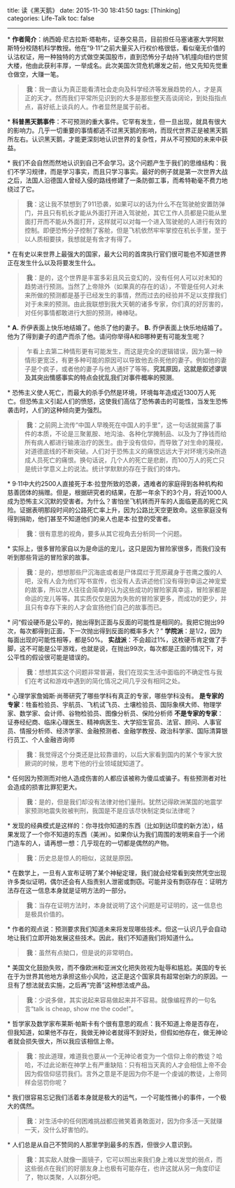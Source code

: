 title: 读《黑天鹅》
date: 2015-11-30 18:41:50
tags: [Thinking]
categories: Life-Talk
toc: false

---
* **作者简介**：纳西姆·尼古拉斯·塔勒布，证券交易员，目前担任马塞诸塞大学阿默斯特分校随机科学教授。他在“9·11”之前大量买入行权价格很低，看似毫无价值的认沽权证，用一种独特的方式做空美国股市，直到恐怖分子劫持飞机撞向纽约世贸大楼，他由此获利丰厚，一举成名。此次美国次贷危机爆发之前，他又先知先觉重仓做空，大赚一笔。

> **我**：我一直认为真正能看清社会走向及科学经济等发展趋势的人，才是真正的天才。然而我们平常所见识到的大多是那些整天高谈阔论，到处指指点点，喜好纸上谈兵的人。作者显然是属于前者。

* **科普黑天鹅事件**：不可预测的重大事件。它罕有发生，但一旦出现，就具有很大的影响力。几乎一切重要的事情都逃不过黑天鹅的影响，而现代世界正是被黑天鹅所左右。认识黑天鹅，才能更深刻地认识世界的复杂性，并从不可预知的未来中获益。

* 我们不会自然而然地认识到自己不会学习。这个问题产生于我们的思维结构：我们不学习规律，而是学习事实，而且只学习事实。最好的例子就是第一次世界大战之后，法国人沿德国人曾经入侵的路线修建了一条防御工事，而希特勒毫不费力地绕过了它。

> **我**：这让我不禁想到了911恐袭，如果可以的话为什么不在驾驶舱安置防弹门，并且只有机长才能从外面打开进入驾驶舱，其它工作人员都是只能从里面打开而不能从外面打开，这样就可以对每一个进入驾驶舱的人进行有效的控制。即便恐怖分子控制了客舱，但是飞机依然牢牢掌控在机长手里，至于以人质相要挟，我想就是有舍才有得了。

* 在有史以来世界上最强大的国家，最大公司的首席执行官们很可能也不知道世界正在发生什么以及将要发生什么。

> **我**：是的，这个世界是丰富多彩且风云变幻的，没有任何人可以对未知的趋势进行预测。当然了上帝除外（如果真的存在的话），不管是任何人对未来所做的预测都是基于已经发生的事情，然而过去的经验并不足以支撑我们对于未来的预测。由此我联想到我大天朝的诸多专家，你们真的好厉害的，对任何事情都敢进行大胆的预测，棒棒哒。

* **A.** 乔伊表面上快乐地结婚了。他杀了他的妻子。 **B.** 乔伊表面上快乐地结婚了。他为了得到妻子的遗产而杀了他。请问你举得A和B哪种更有可能发生呢？

> 乍看上去第二种情形更有可能发生，而这是完全的逻辑错误，因为第一种情形更宽泛，有更多种可能的原因可以导致他去杀死他的妻子。例如他的妻子是个疯子，或者他的妻子与他人通奸了等等。**究其原因，这就是叙述谬误及其突出情感事实的特点会扰乱我们对事件概率的预测**。

* 恐怖主义使人死亡，而最大的杀手仍然是环境，环境每年造成近1300万人死亡。但恐怖主义引起人们的愤怒，这使我们高估了恐怖袭击的可能性，当发生恐怖袭击时，人们的这种倾向更为强烈。

> **我**：之前网上流传“中国人早晚死在中国人的手里”，这一句话就揭露了事件的本质，不论是三聚氰胺、地沟油、各种化学腌制品、以及为了挣钱而给所有病人都进行输液治疗的医生。由于没有信仰，而导致了对生命的蔑视，对道德底线的不断突破。人们对于恐怖主义的痛恨远远大于对环境污染所造成人员死亡的痛恨。换句话说，几个人的死亡是悲剧，而100万人的死亡只是统计学意义上的说法。统计学默默的存在于我们的体内。

* 9·11中大约2500人直接死于本·拉登所致的恐袭，遇难者的家庭得到各种机构和慈善团体的捐赠。但是，根据研究者的结果，在那一年余下的3个月，将近1000人成为恐怖主义沉默的受害者。为什么？害怕坐飞机转而开车的人面临更高的死亡风险。证据表明那段时间的公路死亡率上升，因为公路比天空更致命。这些家庭没有得到捐助，他们甚至不知道他们的亲人也是本·拉登的受害者。

> **我**：很有意思的视角，要多从其它视角去分析同一个问题。

* 实际上，很多冒险家自以为是命运的宠儿，这只是因为冒险家很多，而我们没有听到那些背运的冒险家的故事。

> **我**：是的，想想那些尸沉海底或者是尸体腐烂于荒原藏身于苍鹰之腹的人吧，没有人会为他们写书宣传，也没有人去讲述他们没有得到幸运之神宠爱的故事，所以世人往往会简单的认为这些成功的冒险家真幸运，冒险家都是命运的宠儿等等。其实质仅仅是因为失败的冒险家更多，而成功的更少，并且只有幸存下来的人才会宣扬他们自己的故事而已。

* 问“假设硬币是公平的，抛出得到正面与反面的可能性是相同的。我把它抛出99次，每次都得到正面，下一次抛出得到反面的概率多大？”
**学院派**：是1/2，因为每面出现的可能性相等，都是50%。
**实战派**：不会超过1%，这枚硬币肯定做了手脚，这不可能是公平游戏，也就是说，在抛出99次，每次都是正面的情况下，对公平性的假设很可能是错误的。

> **我**：想想其实这个问题非常普遍，我们在现实生活中面临的不确定性与我们在考试和游戏中遇到的简化情况之间几乎没有相同之处。

* 心理学家詹姆斯·尚蒂研究了哪些学科有真正的专家，哪些学科没有。
**是专家的专家**：牲畜检验员、宇航员、飞机试飞员、土壤检验员、国际象棋大师、物理学家、数学家、会计师、谷物检验员、图像分析员、保险分析师
**不是专家的专家**：证券经纪商、临床心理医生、精神病医生、大学招生官员、法官、顾问、人事官员、情报分析师、经济学家、金融预测者、金融学教授、政治科学家、国际清算银行员工、个人金融咨询师

> **我**：我觉得这个分类还是比较靠谱的，以后大家看到国内的某个专家大放厥词的时候，思考下他的行业领域就知道了。

* 任何因为预测而对他人造成伤害的人都应该被称为傻瓜或骗子。有些预测者对社会造成的损害比罪犯更大。

> **我**：是的，但是我们却没有法律对他们量刑。犹然记得欧洲某国的地震学家预测地震失败被判刑，我国是不是应该尽快制定类似法律呢？

* 发现的经典模式是这样的：你寻找你知道的东西（比如到达印度的新方法），结果发现了一个你不知道的东西（美洲）。如果你认为我们周围的发明来自于一个闭门造车的人，请再想一想：几乎现在的一切都是偶然的产物。

> **我**：历史总是惊人的相似，这就是原因。

* 在数学上，一旦有人宣布证明了某个神秘定理，我们就会经常看到突然凭空出现许多类似证明，偶尔还会有人指责别人泄密或剽窃。可能并没有剽窃存在：证明方法存在这一信息本身就是证明方法的一部分。

> **我**：当存在证明方法时，本身就说明了这个问题是可证明的，这一信息也是极具价值的。

* 作者的观点说：预测要求我们知道未来将发现哪些技术。但这一认识几乎会自动地让我们立即开始发展这些技术。因此，我们不知道我们将知道什么。

> **我**：虽然有点拗口，但是说的非常明白。

* 美国文化鼓励失败，而不像欧洲和亚洲文化把失败视为耻辱和尴尬。美国的专长在于为世界其他地方承担这些小风险，这正是这个国家具有超常创新力的原因。一旦有了想法就去实施，之后再“完善”这种想法或产品。

> **我**：少说多做，其实说起来容易做起来并不容易。就像编程界的一句名言“talk is cheap, show me the code!”。

* 哲学家及数学家布莱斯·帕斯卡有个很有意思的观点：我不知道上帝是否存在，但我知道，如果他不存在，我做无神论者就得不到好处，但假如他存在，做无神论者就会损失很大，所以我应该相信上帝。

> **我**：按此道理，难道我也要从一个无神论者变为一个信仰上帝的教徒？哈哈，不过此论断在神学上有严重缺陷：只有相当天真的人才会相信上帝不会因为假信仰惩罚我们。言外之意是不是因为你不是一个虔诚的教徒，上帝同样会惩罚你呢？

* 我们很容易忘记我们活着本身就是极大的运气，一个可能性微小的事件，一个极大的偶然。

> **我**：对生活中的任何困难挑战都应微笑着勇敢面对，因为你多活一天就赚一天，没什么好害怕的。

* 人们总是从自己不赞同的人那里学到最多的东西，但很少人意识到。

> **我**：其实敌人就像一面镜子，它可以照出来我们身上难以发觉的弱点，而这些弱点在我们的好朋友身上也极有可能存在，也许这就从另一角度印证了，物以类聚，人以群分吧。
